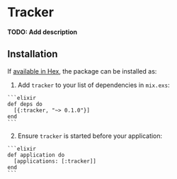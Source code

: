 # Tracker

**TODO: Add description**

## Installation

If [available in Hex](https://hex.pm/docs/publish), the package can be installed as:

  1. Add `tracker` to your list of dependencies in `mix.exs`:

    ```elixir
    def deps do
      [{:tracker, "~> 0.1.0"}]
    end
    ```

  2. Ensure `tracker` is started before your application:

    ```elixir
    def application do
      [applications: [:tracker]]
    end
    ```

